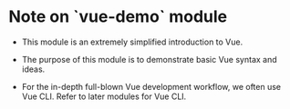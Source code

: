 <h1>Note on `vue-demo` module</h1>

* This module is an extremely simplified introduction to Vue.

* The purpose of this module is to demonstrate basic Vue syntax and ideas.

* For the in-depth full-blown Vue development workflow, we often use Vue CLI. Refer to later modules for Vue CLI.